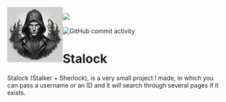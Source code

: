 <img align="left" src="https://github.com/Concurr3ncia/stalock/blob/c189bd6ceaa7514fc06056fee897a6b00b242d6f/assets/logo.png" width="128">

![](https://img.shields.io/badge/Python-grey?style=for-the-badge&logo=python)

![GitHub commit activity](https://img.shields.io/github/commit-activity/w/Concurr3ncia/Stalock)

# Stalock


Stalock (Stalker + Sherlock), is a very small project I made, in which you can pass a username or an ID and it will search through several pages if it exists.
